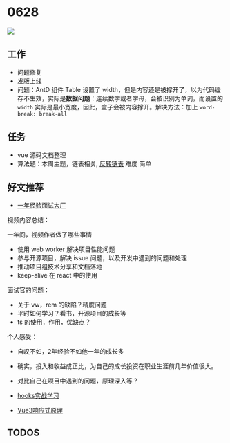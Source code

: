 
# 0628

![](http://h2.ioliu.cn/bing/SnowBuntings_ZH-CN6554424742_1920x1080.jpg)

## 工作

- 问题修复
- 发版上线
- 问题：AntD 组件 Table 设置了 width，但是内容还是被撑开了，以为代码缓存不生效，实际是**数据问题**：连续数字或者字母，会被识别为单词，而设置的 `width` 实际是最小宽度，因此，盒子会被内容撑开。解决方法：加上 `word-break: break-all`

## 任务

- vue 源码文档整理
- 算法题：本周主题，链表相关, [反转链表](https://leetcode-cn.com/problems/reverse-linked-list/solution/) 难度 简单


## 好文推荐

- [一年经验面试大厂](https://www.bilibili.com/video/BV1Kg41137rk)

视频内容总结：

一年间，视频作者做了哪些事情

- 使用 web worker 解决项目性能问题
- 参与开源项目，解决 issue 问题，以及开发中遇到的问题和处理
- 推动项目组技术分享和文档落地
- keep-alive 在 react 中的使用

面试官的问题：

- 关于 vw，rem 的缺陷？精度问题
- 平时如何学习？看书，开源项目的成长等
- ts 的使用，作用，优缺点？


个人感受：

- 自叹不如，2年经验不如他一年的成长多
- 确实，投入和收益成正比，为自己的成长投资在职业生涯前几年价值很大。
- 对比自己在项目中遇到的问题，原理深入等？


- [hooks实战学习](https://juejin.cn/post/6890738145671938062)
- [Vue3响应式原理](https://juejin.cn/post/6858899262596448270)

## TODOS